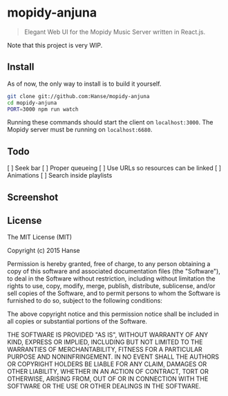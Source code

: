 # mopidy-anjuna

> Elegant Web UI for the Mopidy Music Server written in React.js.

Note that this project is very WIP.

## Install
As of now, the only way to install is to build it yourself.
```bash
git clone git://github.com:Hanse/mopidy-anjuna
cd mopidy-anjuna
PORT=3000 npm run watch
```
Running these commands should start the client on `localhost:3000`. The Mopidy server must be running on `localhost:6680`.

## Todo

[ ] Seek bar
[ ] Proper queueing
[ ] Use URLs so resources can be linked
[ ] Animations
[ ] Search inside playlists

## Screenshot

## License
The MIT License (MIT)

Copyright (c) 2015 Hanse

Permission is hereby granted, free of charge, to any person obtaining a copy
of this software and associated documentation files (the "Software"), to deal
in the Software without restriction, including without limitation the rights
to use, copy, modify, merge, publish, distribute, sublicense, and/or sell
copies of the Software, and to permit persons to whom the Software is
furnished to do so, subject to the following conditions:

The above copyright notice and this permission notice shall be included in
all copies or substantial portions of the Software.

THE SOFTWARE IS PROVIDED "AS IS", WITHOUT WARRANTY OF ANY KIND, EXPRESS OR
IMPLIED, INCLUDING BUT NOT LIMITED TO THE WARRANTIES OF MERCHANTABILITY,
FITNESS FOR A PARTICULAR PURPOSE AND NONINFRINGEMENT. IN NO EVENT SHALL THE
AUTHORS OR COPYRIGHT HOLDERS BE LIABLE FOR ANY CLAIM, DAMAGES OR OTHER
LIABILITY, WHETHER IN AN ACTION OF CONTRACT, TORT OR OTHERWISE, ARISING FROM,
OUT OF OR IN CONNECTION WITH THE SOFTWARE OR THE USE OR OTHER DEALINGS IN
THE SOFTWARE.
